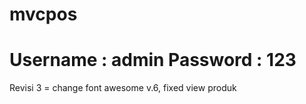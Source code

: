 # mvcpos
Username : admin
Password : 123
==========================================
Revisi 3 = change font awesome v.6, fixed view produk
